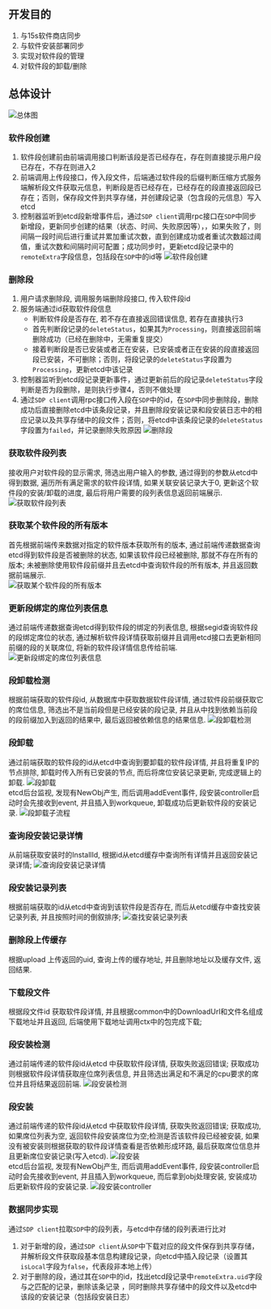 ## 开发目的
1. 与15s软件商店同步
2. 与软件安装部署同步
3. 实现对软件段的管理
4. 对软件段的卸载/删除
## 总体设计
![总体图](../%E7%AC%AC%E4%B8%89%E5%91%A8%E5%B7%A5%E4%BD%9C/%E8%AE%BE%E8%AE%A1%E6%80%BB%E4%BD%93.png)
### 软件段创建
1. 软件段创建前由前端调用接口判断该段是否已经存在，存在则直接提示用户段已存在，不存在则进入2
2. 前端调用上传段接口，传入段文件，后端通过软件段的后缀判断压缩方式服务端解析段文件获取元信息，判断段是否已经存在，已经存在的段直接返回段已存在；否则，保存段文件到共享存储，并创建段记录（包含段的元信息）写入etcd
3. 控制器监听到etcd段新增事件后，通过`SDP client`调用rpc接口在`SDP`中同步新增段，更新同步创建的结果（状态、时间、失败原因等），，如果失败了，则间隔一段时间后进行重试并累加重试次数，直到创建成功或者重试次数超过阈值，重试次数和间隔时间可配置；成功同步时，更新etcd段记录中的`remoteExtra`字段信息，包括段在`SDP`中的id等
![软件段创建](../%E7%AC%AC%E4%B8%89%E5%91%A8%E5%B7%A5%E4%BD%9C/%E8%BD%AF%E4%BB%B6%E6%AE%B5%E5%88%9B%E5%BB%BA.png)
### 删除段
1. 用户请求删除段, 调用服务端删除段接口, 传入软件段id
2. 服务端通过id获取软件段信息
    - 判断软件段是否存在, 若不存在直接返回错误信息, 若存在直接执行3
    - 首先判断段记录的`deleteStatus`，如果其为`Processing`，则直接返回前端删除成功（已经在删除中，无需重复提交）
    - 接着判断段是否已安装或者正在安装，已安装或者正在安装的段直接返回段已安装，不可删除；否则，将段记录的`deleteStatus`字段置为`Processing`，更新etcd中该记录
3. 控制器监听到etcd段记录更新事件，通过更新前后的段记录`deleteStatus`字段判断是否为段删除，是则执行步骤4，否则不做处理
4. 通过`SDP client`调用rpc接口传入段在`SDP`中的id，在`SDP`中同步删除段，删除成功后直接删除etcd中该条段记录，并且删除段安装记录和段安装日志中的相应记录以及共享存储中的段文件；否则，将etcd中该条段记录的`deleteStatus`字段置为`failed`，并记录删除失败原因
![删除段](../%E7%AC%AC%E4%B8%89%E5%91%A8%E5%B7%A5%E4%BD%9C/%E5%88%A0%E9%99%A4%E6%AE%B5.png)
### 获取软件段列表

接收用户对软件段的显示需求, 筛选出用户输入的参数, 通过得到的参数从etcd中得到数据, 遍历所有满足需求的软件段详情, 如果关联安装记录大于0, 更新这个软件段的安装/卸载的进度, 最后将用户需要的段列表信息返回前端展示.
![获取软件段列表](../%E7%AC%AC%E4%B8%89%E5%91%A8%E5%B7%A5%E4%BD%9C/%E8%8E%B7%E5%8F%96%E8%BD%AF%E4%BB%B6%E6%AE%B5%E5%88%97%E8%A1%A8.png)
### 获取某个软件段的所有版本
首先根据前端传来数据对指定的软件版本获取所有的版本, 通过前端传递数据查询etcd得到软件段是否被删除的状态, 如果该软件段已经被删除, 那就不存在所有的版本; 未被删除使用软件段前缀并且去etcd中查询软件段的所有版本, 并且返回数据前端展示.  
![获取某个软件段的所有版本](../%E7%AC%AC%E4%B8%89%E5%91%A8%E5%B7%A5%E4%BD%9C/%E8%8E%B7%E5%8F%96%E6%9F%90%E4%B8%AA%E8%BD%AF%E4%BB%B6%E6%AE%B5%E7%9A%84%E6%89%80%E6%9C%89%E7%89%88%E6%9C%AC.png)
### 更新段绑定的席位列表信息
通过前端传递数据查询etcd得到软件段的绑定的列表信息, 根据segid查询软件段的段绑定席位的状态, 通过解析软件段详情获取前缀并且调用etcd接口去更新相同前缀的段的关联席位, 将新的软件段详情信息传给前端.
![更新段绑定的席位列表信息](../%E7%AC%AC%E4%B8%89%E5%91%A8%E5%B7%A5%E4%BD%9C/%E6%9B%B4%E6%96%B0%E6%AE%B5%E7%BB%91%E5%AE%9A%E7%9A%84%E5%B8%AD%E4%BD%8D%E5%88%97%E8%A1%A8%E4%BF%A1%E6%81%AF.png)
### 段卸载检测
根据前端获取的软件段id, 从数据库中获取数据软件段详情, 通过软件段前缀获取它的席位信息, 筛选出不是当前段但是已经安装的段记录, 并且从中找到依赖当前段的段前缀加入到返回的结果中, 最后返回被依赖信息的结果信息.
![段卸载检测](../%E7%AC%AC%E4%B8%89%E5%91%A8%E5%B7%A5%E4%BD%9C/%E6%AE%B5%E5%AE%89%E8%A3%85%E6%A3%80%E6%B5%8B.png)
### 段卸载
通过前端获取的软件段的id从etcd中查询到要卸载的软件段详情, 并且将重复IP的节点排除, 卸载时传入所有已安装的节点, 而后将席位安装记录更新, 完成逻辑上的卸载.
![段卸载](../%E7%AC%AC%E4%B8%89%E5%91%A8%E5%B7%A5%E4%BD%9C/%E6%AE%B5%E5%8D%B8%E8%BD%BD1.png)  
etcd后台监视, 发现有NewObj产生, 而后调用addEvent事件, 段安装controller启动时会先接收到event, 并且插入到workqueue, 卸载成功后更新软件段的安装记录.
![段卸载子流程](../%E7%AC%AC%E4%B8%89%E5%91%A8%E5%B7%A5%E4%BD%9C/%E6%AE%B5%E5%8D%B8%E8%BD%BD.png)
### 查询段安装记录详情
从前端获取安装时的InstallId, 根据id从etcd缓存中查询所有详情并且返回安装记录详情;
![查询段安装记录详情](../%E7%AC%AC%E4%B8%89%E5%91%A8%E5%B7%A5%E4%BD%9C/%E6%9F%A5%E8%AF%A2%E6%AE%B5%E5%AE%89%E8%A3%85%E8%AE%B0%E5%BD%95%E8%AF%A6%E6%83%85.png)
### 段安装记录列表
根据前端获取的id从etcd中查询到该软件段是否存在, 而后从etcd缓存中查找安装记录列表, 并且按照时间的倒叙排序;
![查找安装记录列表](../%E7%AC%AC%E4%B8%89%E5%91%A8%E5%B7%A5%E4%BD%9C/%E6%AE%B5%E5%AE%89%E8%A3%85%E8%AE%B0%E5%BD%95%E5%88%97%E8%A1%A8.png)

### 删除段上传缓存
根据upload 上传返回的uid, 查询上传的缓存地址, 并且删除地址以及缓存文件, 返回结果.
### 下载段文件
根据段文件id 获取软件段详情, 并且根据common中的DownloadUrl和文件名组成下载地址并且返回, 后端使用下载地址调用ctx中的包完成下载;
### 段安装检测
通过前端传递的软件段id从etcd 中获取软件段详情, 获取失败返回错误; 获取成功则根据软件段详情获取座位席列表信息, 并且筛选出满足和不满足的cpu要求的席位并且将结果返回前端.
![段安装检测](../%E7%AC%AC%E4%B8%89%E5%91%A8%E5%B7%A5%E4%BD%9C/%E6%AE%B5%E5%AE%89%E8%A3%85%E6%A3%80%E6%B5%8B.png)
### 段安装
通过前端传递的软件段id从etcd 中获取软件段详情, 获取失败返回错误; 获取成功, 如果席位列表为空, 返回软件段安装席位为空;检测是否该软件段已经被安装, 如果没有被安装则根据获取的软件段详情查看是否依赖形成环路, 最后获取席位信息并且更新席位安装记录(写入etcd).
![段安装](../%E7%AC%AC%E4%B8%89%E5%91%A8%E5%B7%A5%E4%BD%9C/%E6%AE%B5%E5%AE%89%E8%A3%85.png)  
etcd后台监视, 发现有NewObj产生, 而后调用addEvent事件, 段安装controller启动时会先接收到event, 并且插入到workqueue, 而后拿到obj处理安装, 安装成功后更新软件段的安装记录.
![段安装controller](../%E7%AC%AC%E4%B8%89%E5%91%A8%E5%B7%A5%E4%BD%9C/%E6%AE%B5%E5%AE%89%E8%A3%851.png)
### 数据同步实现
通过`SDP client`拉取`SDP`中的段列表，与etcd中存储的段列表进行比对
1. 对于新增的段，通过`SDP client`从`SDP`中下载对应的段文件保存到共享存储，并解析段文件获取段基本信息构建段记录，向etcd中插入段记录（设置其`isLocal`字段为`false`，代表段非本地上传）
2. 对于删除的段，通过其在`SDP`中的id，找出etcd段记录中`remoteExtra.uid`字段与之匹配的记录，删除该条记录 ，同时删除共享存储中的段文件以及etcd中该段的安装记录（包括段安装日志）
